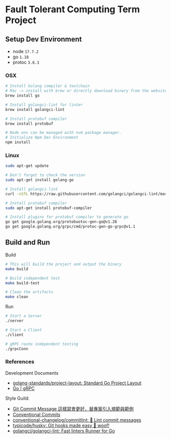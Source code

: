 # Fault Tolerant Computing Term Project

## Setup Dev Environment

- node `17.7.2`
- go `1.18`
- protoc `3.6.1`

### OSX
```sh
# Install Golang compiler & toolchain
# Mac -> install with brew or directly download binary from the website
brew install go

# Install golangci-lint for linter
brew install golangci-lint

# Install protobuf compiler
brew install protobuf

# Node env can be managed with nvm package manager.
# Initialize Npm Dev Environment
npm install
```

### Linux
```sh
sudo apt-get update

# Don't forget to check the version
sudo apt-get install golang-go

# Install golangci-lint
curl -sSfL https://raw.githubusercontent.com/golangci/golangci-lint/master/install.sh | sh -s -- -b $(go env GOPATH)/bin v1.45.2

# Install protobuf compiler
sudo apt-get install protobuf-compiler

# Install plugins for protobuf compiler to generate go
go get google.golang.org/protobuotoc-gen-go@v1.26
go get google.golang.org/grpc/cmd/protoc-gen-go-grpc@v1.1
```

## Build and Run

Build
```sh
# This will build the project and output the binary
make build

# Build independent test
make build-test

# Clean the artifacts
make clean
```

Run
```sh
# Start a Server
./server

# Start a Client
./client

# gRPC route independent testing
./grpcConn
```

### References

Development Documents

- [golang-standards/project-layout: Standard Go Project Layout](https://github.com/golang-standards/project-layout)
- [Go | gRPC](https://grpc.io/docs/languages/go/)

Style Guild:

- [Git Commit Message 這樣寫會更好，替專案引入規範與範例](https://wadehuanglearning.blogspot.com/2019/05/commit-commit-commit-why-what-commit.html)
- [Conventional Commits](https://www.conventionalcommits.org/en/v1.0.0/#specification)
- [conventional-changelog/commitlint: 📓 Lint commit messages](https://github.com/conventional-changelog/commitlint)
- [typicode/husky: Git hooks made easy 🐶 woof!](https://github.com/typicode/husky)
- [golangci/golangci-lint: Fast linters Runner for Go](https://github.com/golangci/golangci-lint)
